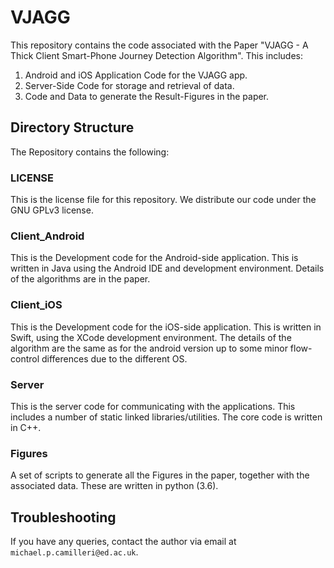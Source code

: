 # VJAGG

This repository contains the code associated with the Paper "VJAGG - A Thick Client Smart-Phone Journey Detection Algorithm". This includes:
 1. Android and iOS Application Code for the VJAGG app.
 2. Server-Side Code for storage and retrieval of data.
 3. Code and Data to generate the Result-Figures in the paper.

## Directory Structure

The Repository contains the following:

### LICENSE
 This is the license file for this repository. We distribute our code under the GNU GPLv3 license.

### Client_Android
 This is the Development code for the Android-side application. This is written in Java using the Android IDE and development environment. Details of the algorithms are in the paper.

### Client_iOS
 This is the Development code for the iOS-side application. This is written in Swift, using the XCode development environment. The details of the algorithm are the same as for the android version up to some minor flow-control differences due to the different OS.

### Server
 This is the server code for communicating with the applications. This includes a number of static linked libraries/utilities. The core code is written in C++.

### Figures
 A set of scripts to generate all the Figures in the paper, together with the associated data. These are written in python (3.6).

## Troubleshooting

If you have any queries, contact the author via email at `michael.p.camilleri@ed.ac.uk`.